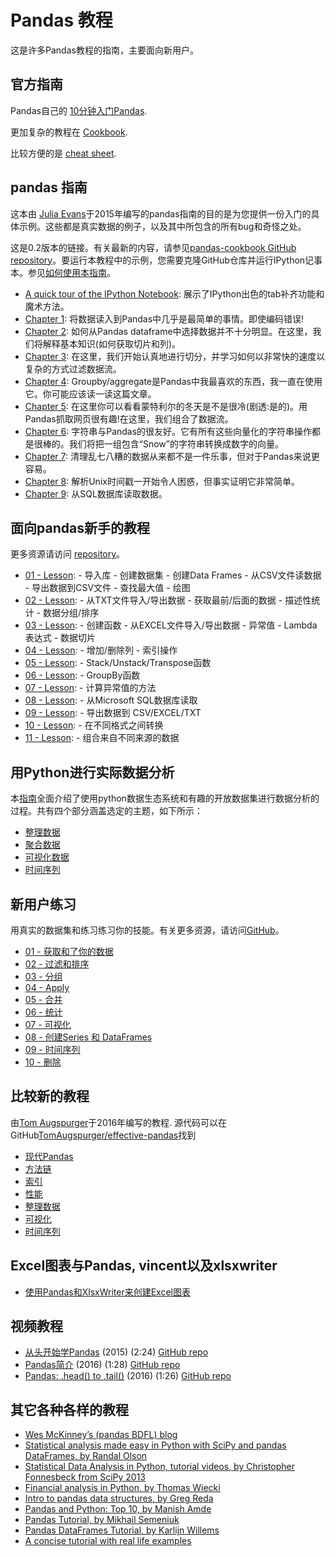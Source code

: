 # Pandas 教程

这是许多Pandas教程的指南，主要面向新用户。

## 官方指南

Pandas自己的 [10分钟入门Pandas](https://www.pypandas.cn/document/10min.html).

更加复杂的教程在 [Cookbook](https://www.pypandas.cn/document/cookbook/index.html).

比较方便的是 [cheat sheet](http://pandas.pydata.org/Pandas_Cheat_Sheet.pdf).

## pandas 指南

这本由 [Julia Evans](http://jvns.ca/)于2015年编写的pandas指南的目的是为您提供一份入门的具体示例。这些都是真实数据的例子，以及其中所包含的所有bug和奇怪之处。

这是0.2版本的链接。有关最新的内容，请参见[pandas-cookbook GitHub repository](http://github.com/jvns/pandas-cookbook)。要运行本教程中的示例，您需要克隆GitHub仓库并运行IPython记事本。参见[如何使用本指南](https://github.com/jvns/pandas-cookbook)。

- [A quick tour of the IPython Notebook](http://nbviewer.jupyter.org/github/jvns/pandas-cookbook/blob/v0.2/cookbook/A%20quick%20tour%20of%20IPython%20Notebook.ipynb): 展示了IPython出色的tab补齐功能和魔术方法。
- [Chapter 1](http://nbviewer.jupyter.org/github/jvns/pandas-cookbook/blob/v0.2/cookbook/Chapter%201%20-%20Reading%20from%20a%20CSV.ipynb): 将数据读入到Pandas中几乎是最简单的事情。即使编码错误!
- [Chapter 2](http://nbviewer.jupyter.org/github/jvns/pandas-cookbook/blob/v0.2/cookbook/Chapter%202%20-%20Selecting%20data%20%26%20finding%20the%20most%20common%20complaint%20type.ipynb): 如何从Pandas dataframe中选择数据并不十分明显。在这里，我们将解释基本知识(如何获取切片和列)。
- [Chapter 3](http://nbviewer.jupyter.org/github/jvns/pandas-cookbook/blob/v0.2/cookbook/Chapter%203%20-%20Which%20borough%20has%20the%20most%20noise%20complaints%20%28or%2C%20more%20selecting%20data%29.ipynb): 在这里，我们开始认真地进行切分，并学习如何以非常快的速度以复杂的方式过滤数据流。
- [Chapter 4](http://nbviewer.jupyter.org/github/jvns/pandas-cookbook/blob/v0.2/cookbook/Chapter%204%20-%20Find%20out%20on%20which%20weekday%20people%20bike%20the%20most%20with%20groupby%20and%20aggregate.ipynb): Groupby/aggregate是Pandas中我最喜欢的东西，我一直在使用它。你可能应该读一读这篇文章。
- [Chapter 5](https://nbviewer.jupyter.org/github/jvns/pandas-cookbook/blob/v0.2/cookbook/Chapter%205%20-%20Combining%20dataframes%20and%20scraping%20Canadian%20weather%20data.ipynb): 在这里你可以看看蒙特利尔的冬天是不是很冷(剧透:是的)。用Pandas抓取网页很有趣!在这里，我们组合了数据流。
- [Chapter 6](http://nbviewer.jupyter.org/github/jvns/pandas-cookbook/blob/v0.2/cookbook/Chapter%206%20-%20String%20Operations-%20Which%20month%20was%20the%20snowiest.ipynb): 字符串与Pandas的很友好。它有所有这些向量化的字符串操作都是很棒的。我们将把一组包含“Snow”的字符串转换成数字的向量。
- [Chapter 7](http://nbviewer.jupyter.org/github/jvns/pandas-cookbook/blob/v0.2/cookbook/Chapter%207%20-%20Cleaning%20up%20messy%20data.ipynb): 清理乱七八糟的数据从来都不是一件乐事，但对于Pandas来说更容易。
- [Chapter 8](http://nbviewer.jupyter.org/github/jvns/pandas-cookbook/blob/v0.2/cookbook/Chapter%208%20-%20How%20to%20deal%20with%20timestamps.ipynb): 解析Unix时间戳一开始令人困惑，但事实证明它非常简单。
- [Chapter 9](http://nbviewer.jupyter.org/github/jvns/pandas-cookbook/blob/v0.2/cookbook/Chapter%209%20-%20Loading%20data%20from%20SQL%20databases.ipynb): 从SQL数据库读取数据。

## 面向pandas新手的教程

更多资源请访问 [repository](https://bitbucket.org/hrojas/learn-pandas)。

- [01 - Lesson](http://nbviewer.ipython.org/urls/bitbucket.org/hrojas/learn-pandas/raw/master/lessons/01%20-%20Lesson.ipynb): - 导入库 - 创建数据集 - 创建Data Frames - 从CSV文件读数据 - 导出数据到CSV文件 - 查找最大值 - 绘图
- [02 - Lesson](http://nbviewer.ipython.org/urls/bitbucket.org/hrojas/learn-pandas/raw/master/lessons/02%20-%20Lesson.ipynb): - 从TXT文件导入/导出数据 - 获取最前/后面的数据 - 描述性统计 - 数据分组/排序
- [03 - Lesson](http://nbviewer.ipython.org/urls/bitbucket.org/hrojas/learn-pandas/raw/master/lessons/03%20-%20Lesson.ipynb): - 创建函数 - 从EXCEL文件导入/导出数据 - 异常值 - Lambda表达式 - 数据切片
- [04 - Lesson](http://nbviewer.ipython.org/urls/bitbucket.org/hrojas/learn-pandas/raw/master/lessons/04%20-%20Lesson.ipynb): - 增加/删除列 - 索引操作
- [05 - Lesson](http://nbviewer.ipython.org/urls/bitbucket.org/hrojas/learn-pandas/raw/master/lessons/05%20-%20Lesson.ipynb): - Stack/Unstack/Transpose函数
- [06 - Lesson](http://nbviewer.ipython.org/urls/bitbucket.org/hrojas/learn-pandas/raw/master/lessons/06%20-%20Lesson.ipynb): - GroupBy函数
- [07 - Lesson](http://nbviewer.ipython.org/urls/bitbucket.org/hrojas/learn-pandas/raw/master/lessons/07%20-%20Lesson.ipynb): - 计算异常值的方法
- [08 - Lesson](http://nbviewer.ipython.org/urls/bitbucket.org/hrojas/learn-pandas/raw/master/lessons/08%20-%20Lesson.ipynb): - 从Microsoft SQL数据库读取
- [09 - Lesson](http://nbviewer.ipython.org/urls/bitbucket.org/hrojas/learn-pandas/raw/master/lessons/09%20-%20Lesson.ipynb): - 导出数据到 CSV/EXCEL/TXT
- [10 - Lesson](http://nbviewer.ipython.org/urls/bitbucket.org/hrojas/learn-pandas/raw/master/lessons/10%20-%20Lesson.ipynb): - 在不同格式之间转换
- [11 - Lesson](http://nbviewer.ipython.org/urls/bitbucket.org/hrojas/learn-pandas/raw/master/lessons/11%20-%20Lesson.ipynb): - 组合来自不同来源的数据

## 用Python进行实际数据分析

本[指南](http://wavedatalab.github.io/datawithpython)全面介绍了使用python数据生态系统和有趣的开放数据集进行数据分析的过程。共有四个部分涵盖选定的主题，如下所示：

- [整理数据](http://wavedatalab.github.io/datawithpython/munge.html)
- [聚合数据](http://wavedatalab.github.io/datawithpython/aggregate.html)
- [可视化数据](http://wavedatalab.github.io/datawithpython/visualize.html)
- [时间序列](http://wavedatalab.github.io/datawithpython/timeseries.html)

## 新用户练习

用真实的数据集和练习练习你的技能。有关更多资源，请访问[GitHub](https://github.com/guipsamora/pandas_exercises)。

- [01 - 获取和了你的数据](https://github.com/guipsamora/pandas_exercises/tree/master/01_Getting_%26_Knowing_Your_Data)
- [02 - 过滤和排序](https://github.com/guipsamora/pandas_exercises/tree/master/02_Filtering_%26_Sorting)
- [03 - 分组](https://github.com/guipsamora/pandas_exercises/tree/master/03_Grouping)
- [04 - Apply](https://github.com/guipsamora/pandas_exercises/tree/master/04_Apply)
- [05 - 合并](https://github.com/guipsamora/pandas_exercises/tree/master/05_Merge)
- [06 - 统计](https://github.com/guipsamora/pandas_exercises/tree/master/06_Stats)
- [07 - 可视化](https://github.com/guipsamora/pandas_exercises/tree/master/07_Visualization)
- [08 - 创建Series 和 DataFrames](https://github.com/guipsamora/pandas_exercises/tree/master/08_Creating_Series_and_DataFrames/Pokemon)
- [09 - 时间序列](https://github.com/guipsamora/pandas_exercises/tree/master/09_Time_Series)
- [10 - 删除](https://github.com/guipsamora/pandas_exercises/tree/master/10_Deleting)

## 比较新的教程

由[Tom Augspurger](https://github.com/TomAugspurger)于2016年编写的教程. 源代码可以在GitHub[TomAugspurger/effective-pandas](https://github.com/TomAugspurger/effective-pandas)找到

- [现代Pandas](http://tomaugspurger.github.io/modern-1-intro.html)
- [方法链](http://tomaugspurger.github.io/method-chaining.html)
- [索引](http://tomaugspurger.github.io/modern-3-indexes.html)
- [性能](http://tomaugspurger.github.io/modern-4-performance.html)
- [整理数据](http://tomaugspurger.github.io/modern-5-tidy.html)
- [可视化](http://tomaugspurger.github.io/modern-6-visualization.html)
- [时间序列](http://tomaugspurger.github.io/modern-7-timeseries.html)

## Excel图表与Pandas, vincent以及xlsxwriter

- [使用Pandas和XlsxWriter来创建Excel图表](https://pandas-xlsxwriter-charts.readthedocs.io/)

## 视频教程

- [从头开始学Pandas](https://www.youtube.com/watch?v=5JnMutdy6Fw) (2015) (2:24) [GitHub repo](https://github.com/brandon-rhodes/pycon-pandas-tutorial)
- [Pandas简介](https://www.youtube.com/watch?v=-NR-ynQg0YM) (2016) (1:28) [GitHub repo](https://github.com/chendaniely/2016-pydata-carolinas-pandas)
- [Pandas: .head() to .tail()](https://www.youtube.com/watch?v=7vuO9QXDN50) (2016) (1:26) [GitHub repo](https://github.com/TomAugspurger/pydata-chi-h2t)

## 其它各种各样的教程

- [Wes McKinney’s (pandas BDFL) blog](http://blog.wesmckinney.com/)
- [Statistical analysis made easy in Python with SciPy and pandas DataFrames, by Randal Olson](http://www.randalolson.com/2012/08/06/statistical-analysis-made-easy-in-python/)
- [Statistical Data Analysis in Python, tutorial videos, by Christopher Fonnesbeck from SciPy 2013](http://conference.scipy.org/scipy2013/tutorial_detail.php?id=109)
- [Financial analysis in Python, by Thomas Wiecki](http://nbviewer.ipython.org/github/twiecki/financial-analysis-python-tutorial/blob/master/1.%20Pandas%20Basics.ipynb)
- [Intro to pandas data structures, by Greg Reda](http://www.gregreda.com/2013/10/26/intro-to-pandas-data-structures/)
- [Pandas and Python: Top 10, by Manish Amde](http://manishamde.github.io/blog/2013/03/07/pandas-and-python-top-10/)
- [Pandas Tutorial, by Mikhail Semeniuk](http://www.bearrelroll.com/2013/05/python-pandas-tutorial)
- [Pandas DataFrames Tutorial, by Karlijn Willems](http://www.datacamp.com/community/tutorials/pandas-tutorial-dataframe-python)
- [A concise tutorial with real life examples](https://tutswiki.com/pandas-cookbook/chapter1)